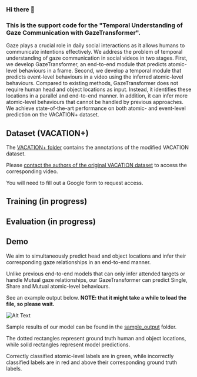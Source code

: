 ### Hi there 👋
### This is the support code for the "Temporal Understanding of Gaze Communication with GazeTransformer".


Gaze plays a crucial role in daily social interactions as it allows humans to communicate intentions effectively. 
We address the problem of temporal understanding of gaze
communication in social videos in two stages. First, we develop GazeTransformer, an end-to-end module that predicts
atomic-level behaviours in a frame. Second, we develop
a temporal module that predicts event-level behaviours in
a video using the inferred atomic-level behaviours. Compared to existing methods, GazeTransformer does not 
require human head and object locations as input. Instead, it identifies these locations in a parallel and end-to-end
manner. In addition, it can infer more atomic-level behaviours that cannot be handled by previous approaches.
We achieve state-of-the-art performance on both atomic- and event-level prediction on the VACATION+ dataset.
## Dataset (VACATION+) ##

The [VACATION+ folder](datasets/VACATION+) contains the annotations of the modified VACATION dataset.

Please [contact the authors of the original VACATION dataset](https://github.com/LifengFan/Human-Gaze-Communication) to access the corresponding video.

You will need to fill out a Google form to request access.

## Training (in progress) ##

## Evaluation (in progress) ##

## Demo ##
We aim to simultaneously predict head and object locations and infer their corresponding gaze relationships in an end-to-end manner.

Unlike previous end-to-end models that can only infer attended targets or handle Mutual gaze relationships, our GazeTransformer can predict Single, Share and Mutual atomic-level behaviours.

See an example output below. **NOTE: that it might take a while to load the file, so please wait.**

![Alt Text](sample_output/64.gif)

Sample results of our model can be found in the [sample_output](sample_output) folder.

The dotted rectangles represent ground truth human and object locations, while solid rectangles represent model predictions.

Correctly classified atomic-level labels are in green, while incorrectly classified labels are in red and above their corresponding ground truth labels.

<!--
**gazetransformer/gazetransformer** is a ✨ _special_ ✨ repository because its `README.md` (this file) appears on your GitHub profile.

Here are some ideas to get you started:

- 🔭 I’m currently working on ...
- 🌱 I’m currently learning ...
- 👯 I’m looking to collaborate on ...
- 🤔 I’m looking for help with ...
- 💬 Ask me about ...
- 📫 How to reach me: ...
- 😄 Pronouns: ...
- ⚡ Fun fact: ...
-->
